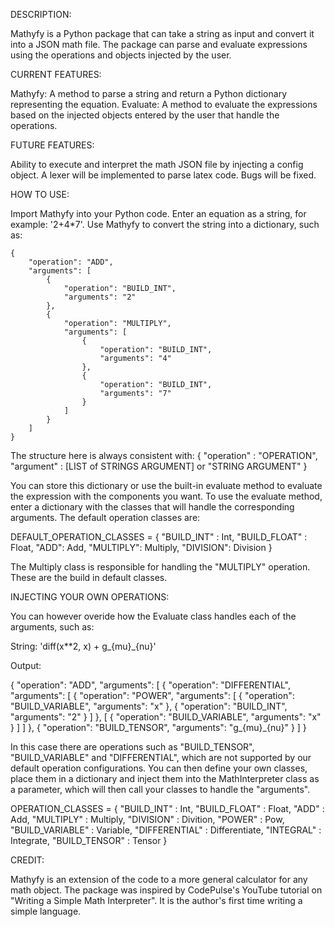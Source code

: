 DESCRIPTION:

Mathyfy is a Python package that can take a string as input and convert it into a JSON math file. The package can parse and evaluate expressions using the operations and objects injected by the user.

CURRENT FEATURES:

Mathyfy: A method to parse a string and return a Python dictionary representing the equation.
Evaluate: A method to evaluate the expressions based on the injected objects entered by the user that handle the operations.

FUTURE FEATURES:

Ability to execute and interpret the math JSON file by injecting a config object.
A lexer will be implemented to parse latex code.
Bugs will be fixed.

HOW TO USE:

Import Mathyfy into your Python code.
Enter an equation as a string, for example: '2+4*7'.
Use Mathyfy to convert the string into a dictionary, such as:
```
{
    "operation": "ADD",
    "arguments": [
        {
            "operation": "BUILD_INT",
            "arguments": "2"
        },
        {
            "operation": "MULTIPLY",
            "arguments": [
                {
                    "operation": "BUILD_INT",
                    "arguments": "4"
                },
                {
                    "operation": "BUILD_INT",
                    "arguments": "7"
                }
            ]
        }
    ]
}
```
The structure here is always consistent with:
{
    "operation" : "OPERATION",
    "argument"  : [LIST of STRINGS ARGUMENT] or "STRING ARGUMENT"
}

You can store this dictionary or use the built-in evaluate method to evaluate the expression with the components you want.
To use the evaluate method, enter a dictionary with the classes that will handle the corresponding arguments. The default operation classes are:

DEFAULT_OPERATION_CLASSES = {
"BUILD_INT" : Int,
"BUILD_FLOAT" : Float,
"ADD": Add,
"MULTIPLY": Multiply,
"DIVISION": Division
}

The Multiply class is responsible for handling the "MULTIPLY" operation. These are the build in default classes. 

INJECTING YOUR OWN OPERATIONS:

You can however overide how the Evaluate class handles each of the arguments, such as:

String: 'diff(x**2, x) + g_{mu}_{nu}'

Output:

{
    "operation": "ADD",
    "arguments": [
        {
            "operation": "DIFFERENTIAL",
            "arguments": [
                {
                    "operation": "POWER",
                    "arguments": [
                        {
                            "operation": "BUILD_VARIABLE",
                            "arguments": "x"
                        },
                        {
                            "operation": "BUILD_INT",
                            "arguments": "2"
                        }
                    ]
                },
                [
                    {
                        "operation": "BUILD_VARIABLE",
                        "arguments": "x"
                    }
                ]
            ]
        },
        {
            "operation": "BUILD_TENSOR",
            "arguments": "g_{mu}_{nu}"
        }
    ]
}

In this case there are operations such as "BUILD_TENSOR", "BUILD_VARIABLE" and  "DIFFERENTIAL", which are not supported by our default operation configurations. You can then define your own classes, place them in a dictionary and inject them into the MathInterpreter class as a parameter, which will then call your classes to handle the "arguments". 


OPERATION_CLASSES = {
                        "BUILD_INT"         : Int,
                        "BUILD_FLOAT"       : Float,
                        "ADD"               : Add,
                        "MULTIPLY"          : Multiply,
                        "DIVISION"          : Divition,
                        "POWER"             : Pow,
                        "BUILD_VARIABLE"    : Variable,
                        "DIFFERENTIAL"      : Differentiate,
                        "INTEGRAL"          : Integrate,
                        "BUILD_TENSOR"      : Tensor
                    }

CREDIT:

Mathyfy is an extension of the code to a more general calculator for any math object. The package was inspired by CodePulse's YouTube tutorial on "Writing a Simple Math Interpreter". It is the author's first time writing a simple language.
